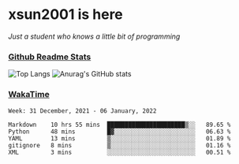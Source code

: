 # xsun2001 is here

*Just a student who knows a little bit of programming*

### [Github Readme Stats](https://github.com/anuraghazra/github-readme-stats)

![Top Langs](https://github-readme-stats.vercel.app/api/top-langs/?username=xsun2001&layout=compact&theme=radical) ![Anurag's GitHub stats](https://github-readme-stats.vercel.app/api?username=xsun2001&show_icons=true&theme=radical)

### [WakaTime](https://wakatime.com)

<!--START_SECTION:waka-->
```text
Week: 31 December, 2021 - 06 January, 2022

Markdown    10 hrs 55 mins  ██████████████████████▒░░   89.65 % 
Python      48 mins         █▓░░░░░░░░░░░░░░░░░░░░░░░   06.63 % 
YAML        13 mins         ▒░░░░░░░░░░░░░░░░░░░░░░░░   01.89 % 
gitignore   8 mins          ▒░░░░░░░░░░░░░░░░░░░░░░░░   01.16 % 
XML         3 mins          ░░░░░░░░░░░░░░░░░░░░░░░░░   00.51 % 
```
<!--END_SECTION:waka-->

